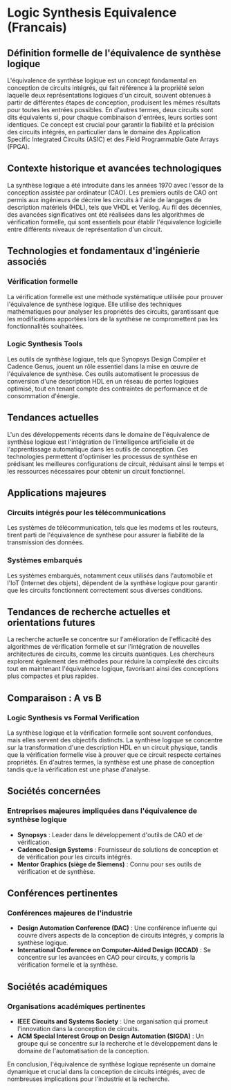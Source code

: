# Logic Synthesis Equivalence (Francais)

## Définition formelle de l'équivalence de synthèse logique

L'équivalence de synthèse logique est un concept fondamental en conception de circuits intégrés, qui fait référence à la propriété selon laquelle deux représentations logiques d'un circuit, souvent obtenues à partir de différentes étapes de conception, produisent les mêmes résultats pour toutes les entrées possibles. En d'autres termes, deux circuits sont dits équivalents si, pour chaque combinaison d'entrées, leurs sorties sont identiques. Ce concept est crucial pour garantir la fiabilité et la précision des circuits intégrés, en particulier dans le domaine des Application Specific Integrated Circuits (ASIC) et des Field Programmable Gate Arrays (FPGA).

## Contexte historique et avancées technologiques

La synthèse logique a été introduite dans les années 1970 avec l'essor de la conception assistée par ordinateur (CAO). Les premiers outils de CAO ont permis aux ingénieurs de décrire les circuits à l'aide de langages de description matériels (HDL), tels que VHDL et Verilog. Au fil des décennies, des avancées significatives ont été réalisées dans les algorithmes de vérification formelle, qui sont essentiels pour établir l'équivalence logicielle entre différents niveaux de représentation d'un circuit.

## Technologies et fondamentaux d'ingénierie associés

### Vérification formelle

La vérification formelle est une méthode systématique utilisée pour prouver l'équivalence de synthèse logique. Elle utilise des techniques mathématiques pour analyser les propriétés des circuits, garantissant que les modifications apportées lors de la synthèse ne compromettent pas les fonctionnalités souhaitées.

### Logic Synthesis Tools

Les outils de synthèse logique, tels que Synopsys Design Compiler et Cadence Genus, jouent un rôle essentiel dans la mise en œuvre de l'équivalence de synthèse. Ces outils automatisent le processus de conversion d'une description HDL en un réseau de portes logiques optimisé, tout en tenant compte des contraintes de performance et de consommation d'énergie.

## Tendances actuelles

L'un des développements récents dans le domaine de l'équivalence de synthèse logique est l'intégration de l'intelligence artificielle et de l'apprentissage automatique dans les outils de conception. Ces technologies permettent d'optimiser les processus de synthèse en prédisant les meilleures configurations de circuit, réduisant ainsi le temps et les ressources nécessaires pour obtenir un circuit fonctionnel.

## Applications majeures

### Circuits intégrés pour les télécommunications

Les systèmes de télécommunication, tels que les modems et les routeurs, tirent parti de l'équivalence de synthèse pour assurer la fiabilité de la transmission des données.

### Systèmes embarqués

Les systèmes embarqués, notamment ceux utilisés dans l'automobile et l'IoT (Internet des objets), dépendent de la synthèse logique pour garantir que les circuits fonctionnent correctement sous diverses conditions.

## Tendances de recherche actuelles et orientations futures

La recherche actuelle se concentre sur l'amélioration de l'efficacité des algorithmes de vérification formelle et sur l'intégration de nouvelles architectures de circuits, comme les circuits quantiques. Les chercheurs explorent également des méthodes pour réduire la complexité des circuits tout en maintenant l'équivalence logique, favorisant ainsi des conceptions plus compactes et plus rapides.

## Comparaison : A vs B

### Logic Synthesis vs Formal Verification

La synthèse logique et la vérification formelle sont souvent confondues, mais elles servent des objectifs distincts. La synthèse logique se concentre sur la transformation d'une description HDL en un circuit physique, tandis que la vérification formelle vise à prouver que ce circuit respecte certaines propriétés. En d'autres termes, la synthèse est une phase de conception tandis que la vérification est une phase d'analyse.

## Sociétés concernées

### Entreprises majeures impliquées dans l'équivalence de synthèse logique

- **Synopsys** : Leader dans le développement d'outils de CAO et de vérification.
- **Cadence Design Systems** : Fournisseur de solutions de conception et de vérification pour les circuits intégrés.
- **Mentor Graphics (siège de Siemens)** : Connu pour ses outils de vérification et de synthèse.

## Conférences pertinentes

### Conférences majeures de l'industrie

- **Design Automation Conference (DAC)** : Une conférence influente qui couvre divers aspects de la conception de circuits intégrés, y compris la synthèse logique.
- **International Conference on Computer-Aided Design (ICCAD)** : Se concentre sur les avancées en CAO pour circuits, y compris la vérification formelle et la synthèse.

## Sociétés académiques

### Organisations académiques pertinentes

- **IEEE Circuits and Systems Society** : Une organisation qui promeut l'innovation dans la conception de circuits.
- **ACM Special Interest Group on Design Automation (SIGDA)** : Un groupe qui se concentre sur la recherche et le développement dans le domaine de l'automatisation de la conception.

En conclusion, l'équivalence de synthèse logique représente un domaine dynamique et crucial dans la conception de circuits intégrés, avec de nombreuses implications pour l'industrie et la recherche.
